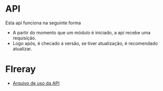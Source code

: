 # API
Esta api funciona na seguinte forma
- A partir do momento que um módulo é iniciado, a api recebe uma requisição.
- Logo após, é checado a versão, se tiver atualização, é recomendado atualizar.

# FIreray
- [Arquivo de uso da API](https://google.com)
